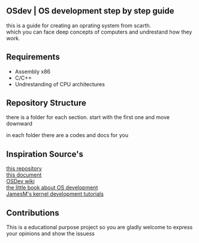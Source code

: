OSdev | OS development step by step guide
-----------------------------------------

this is a guide for creating an oprating system from scarth. \
which you can face deep concepts of computers and undrestand how they work.


Requirements
------------

- Assembly x86
- C/C++
- Undrestanding of CPU architectures

Repository Structure
---------------------

there is a folder for each section. 
start with the first one and move downward 

in each folder there are a codes and docs for you


Inspiration Source's
--------------------
[this repository](https://github.com/cfenollosa/os-tutorial/)\
[this document](http://www.cs.bham.ac.uk/~exr/lectures/opsys/10_11/lectures/os-dev.pdf)\
[OSDev wiki](http://wiki.osdev.org/)\
[the little book about OS development](https://littleosbook.github.io)\
[JamesM's kernel development tutorials](https://web.archive.org/web/20160412174753/http://www.jamesmolloy.co.uk/tutorial_html/index.html)


Contributions
-------------
This is a educational purpose project 
so you are gladly welcome to express your opinions and show the issuess
